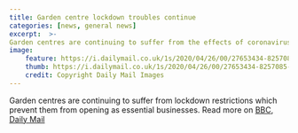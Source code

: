 ```yaml
---
title: Garden centre lockdown troubles continue  
categories: [news, general news]  
excerpt:  >-  
Garden centres are continuing to suffer from the effects of coronavirus lockdown, with many plants going to waste as stock remains unsold.  
image:  
	feature: https://i.dailymail.co.uk/1s/2020/04/26/00/27653434-8257085-image-a-3_1587857469017.jpg  
	thumb: https://i.dailymail.co.uk/1s/2020/04/26/00/27653434-8257085-image-a-3_1587857469017.jpg  
	credit: Copyright Daily Mail Images
---
```

Garden centres are continuing to suffer from lockdown restrictions which prevent them from opening as essential businesses.
Read more on [BBC](https://www.bbc.co.uk/news/uk-scotland-edinburgh-east-fife-52381806), [Daily Mail](https://www.dailymail.co.uk/news/article-8257085/Garden-centres-risk-having-dump-200million-plants-dont-open-soon-nurseries-warn.html)
<!--stackedit_data:
eyJoaXN0b3J5IjpbMjAwOTI4MjAzMywtMTk3MDA2MTcxNywxOD
AyMjk2OTMsLTExMzcyNTM4MTRdfQ==
-->